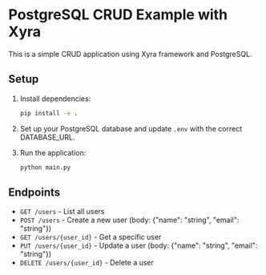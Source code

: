 # PostgreSQL CRUD Example with Xyra

This is a simple CRUD application using Xyra framework and PostgreSQL.

## Setup

1. Install dependencies:
   ```bash
   pip install -e .
   ```

2. Set up your PostgreSQL database and update `.env` with the correct DATABASE_URL.

3. Run the application:
   ```bash
   python main.py
   ```

## Endpoints

- `GET /users` - List all users
- `POST /users` - Create a new user (body: {"name": "string", "email": "string"})
- `GET /users/{user_id}` - Get a specific user
- `PUT /users/{user_id}` - Update a user (body: {"name": "string", "email": "string"})
- `DELETE /users/{user_id}` - Delete a user